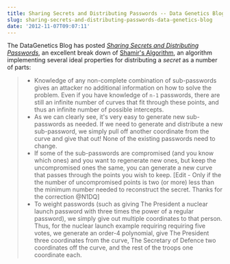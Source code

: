 ```yaml
---
title: Sharing Secrets and Distributing Passwords -- Data Genetics Blog
slug: sharing-secrets-and-distributing-passwords-data-genetics-blog
date: '2012-11-07T09:07:11'
---
```


The DataGenetics Blog has posted [*Sharing Secrets and Distributing Passwords*](http://datagenetics.com/blog/november22012/index.html), an excellent break down of [Shamir's Algorithm](http://en.wikipedia.org/wiki/Shamir's_Secret_Sharing), an algorithm implementing several ideal properties for distributing a *secret* as a number of parts:

> * Knowledge of any non-complete combination of sub-passwords gives an attacker no additional information on how to solve the problem. Even if you have knowledge of `n-1` passwords, there are still an infinite number of curves that fit through these points, and thus an infinite number of possible intercepts.
> * As we can clearly see, it's very easy to generate new sub-passwords as needed. If we need to generate and distribute a new sub-password, we simply pull off another coordinate from the curve and give that out! None of the existing passwords need to change.
> * If some of the sub-passwords are compromised (and you know which ones) and you want to regenerate new ones, but keep the uncompromised ones the same, you can generate a new curve that passes through the points you wish to keep. [Edit - Only if the the number of uncompromised points is two (or more) less than the minimum number needed to reconstruct the secret. Thanks for the correction @N1DQ]
> * To weight passwords (such as giving The President a nuclear launch password with three times the power of a regular password), we simply give out multiple coordinates to that person. Thus, for the nuclear launch example requiring requiring five votes, we generate an order-4 polynomial, give The President three coordinates from the curve, The Secretary of Defence two coordinates off the curve, and the rest of the troops one coordinate each.

<!--more-->

